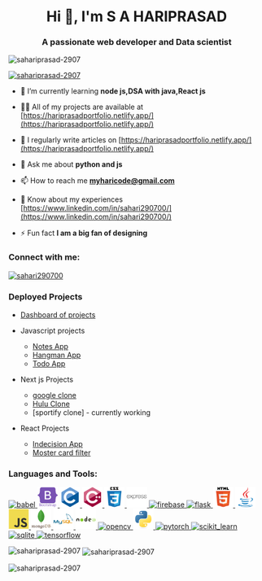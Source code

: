<h1 align="center">Hi 👋, I'm S A HARIPRASAD</h1>
<h3 align="center">A passionate web developer and Data scientist</h3>

<p align="left"> <img src="https://komarev.com/ghpvc/?username=sahariprasad-2907&label=Profile%20views&color=0e75b6&style=flat" alt="sahariprasad-2907" /> </p>

<p align="left"> <a href="https://github.com/ryo-ma/github-profile-trophy"><img src="https://github-profile-trophy.vercel.app/?username=sahariprasad-2907" alt="sahariprasad-2907" /></a> </p>

- 🌱 I’m currently learning **node js,DSA with java,React js**

- 👨‍💻 All of my projects are available at [https://hariprasadportfolio.netlify.app/](https://hariprasadportfolio.netlify.app/)

- 📝 I regularly write articles on [https://hariprasadportfolio.netlify.app/](https://hariprasadportfolio.netlify.app/)

- 💬 Ask me about **python and js**

- 📫 How to reach me **myharicode@gmail.com**

- 📄 Know about my experiences [https://www.linkedin.com/in/sahari290700/](https://www.linkedin.com/in/sahari290700/)

- ⚡ Fun fact **I am a big fan of designing**

<h3 align="left">Connect with me:</h3>

<p align="left">
<a href="https://linkedin.com/in/sahari290700" target="blank"><img align="center" src="https://raw.githubusercontent.com/rahuldkjain/github-profile-readme-generator/neutral-icons/src/images/icons/Social/linked-in-alt.svg" alt="sahari290700" height="30" width="40" /></a>
</p>

<h3 align="left">Deployed Projects</h3>

- [Dashboard of projects](https://sahariprasad-2907.github.io/javascript_plain/)

- Javascript projects
  - [Notes App](https://sahariprasad-2907.github.io/javascript_plain/final-app-css/notes-app/notes.html)
  - [Hangman App](https://sahariprasad-2907.github.io/javascript_plain/final-app-css/hangman/hangman.html)
  - [Todo App](https://sahariprasad-2907.github.io/javascript_plain/final-app-css/todo-app/todos.html)
- Next js Projects
  - [google clone](https://google-nextjs-clone-smoky.vercel.app)
  - [Hulu Clone](https://hulu-clone-nextjs-4kpn5009u-sahariprasad-2907.vercel.app)
  - [sportify clone] - currently working
- React Projects 
  - [Indecision App](https://sahariprasad-2907.github.io/INDECISION-APP/)
  - [Moster card filter](https://sahariprasad-2907.github.io/react-1-monster-roldex/)

<h3 align="left">Languages and Tools:</h3>
<p align="left"> <a href="https://babeljs.io/" target="_blank"> <img src="https://www.vectorlogo.zone/logos/babeljs/babeljs-icon.svg" alt="babel" width="40" height="40"/> </a> <a href="https://getbootstrap.com" target="_blank"> <img src="https://raw.githubusercontent.com/devicons/devicon/master/icons/bootstrap/bootstrap-plain-wordmark.svg" alt="bootstrap" width="40" height="40"/> </a> <a href="https://www.cprogramming.com/" target="_blank"> <img src="https://raw.githubusercontent.com/devicons/devicon/master/icons/c/c-original.svg" alt="c" width="40" height="40"/> </a> <a href="https://www.w3schools.com/cpp/" target="_blank"> <img src="https://raw.githubusercontent.com/devicons/devicon/master/icons/cplusplus/cplusplus-original.svg" alt="cplusplus" width="40" height="40"/> </a> <a href="https://www.w3schools.com/css/" target="_blank"> <img src="https://raw.githubusercontent.com/devicons/devicon/master/icons/css3/css3-original-wordmark.svg" alt="css3" width="40" height="40"/> </a> <a href="https://expressjs.com" target="_blank"> <img src="https://raw.githubusercontent.com/devicons/devicon/master/icons/express/express-original-wordmark.svg" alt="express" width="40" height="40"/> </a> <a href="https://firebase.google.com/" target="_blank"> <img src="https://www.vectorlogo.zone/logos/firebase/firebase-icon.svg" alt="firebase" width="40" height="40"/> </a> <a href="https://flask.palletsprojects.com/" target="_blank"> <img src="https://www.vectorlogo.zone/logos/pocoo_flask/pocoo_flask-icon.svg" alt="flask" width="40" height="40"/> </a> <a href="https://www.w3.org/html/" target="_blank"> <img src="https://raw.githubusercontent.com/devicons/devicon/master/icons/html5/html5-original-wordmark.svg" alt="html5" width="40" height="40"/> </a> <a href="https://www.java.com" target="_blank"> <img src="https://raw.githubusercontent.com/devicons/devicon/master/icons/java/java-original.svg" alt="java" width="40" height="40"/> </a> <a href="https://developer.mozilla.org/en-US/docs/Web/JavaScript" target="_blank"> <img src="https://raw.githubusercontent.com/devicons/devicon/master/icons/javascript/javascript-original.svg" alt="javascript" width="40" height="40"/> </a> <a href="https://www.mongodb.com/" target="_blank"> <img src="https://raw.githubusercontent.com/devicons/devicon/master/icons/mongodb/mongodb-original-wordmark.svg" alt="mongodb" width="40" height="40"/> </a> <a href="https://www.mysql.com/" target="_blank"> <img src="https://raw.githubusercontent.com/devicons/devicon/master/icons/mysql/mysql-original-wordmark.svg" alt="mysql" width="40" height="40"/> </a> <a href="https://nodejs.org" target="_blank"> <img src="https://raw.githubusercontent.com/devicons/devicon/master/icons/nodejs/nodejs-original-wordmark.svg" alt="nodejs" width="40" height="40"/> </a> <a href="https://opencv.org/" target="_blank"> <img src="https://www.vectorlogo.zone/logos/opencv/opencv-icon.svg" alt="opencv" width="40" height="40"/> </a> <a href="https://www.python.org" target="_blank"> <img src="https://raw.githubusercontent.com/devicons/devicon/master/icons/python/python-original.svg" alt="python" width="40" height="40"/> </a> <a href="https://pytorch.org/" target="_blank"> <img src="https://www.vectorlogo.zone/logos/pytorch/pytorch-icon.svg" alt="pytorch" width="40" height="40"/> </a> <a href="https://scikit-learn.org/" target="_blank"> <img src="https://upload.wikimedia.org/wikipedia/commons/0/05/Scikit_learn_logo_small.svg" alt="scikit_learn" width="40" height="40"/> </a> <a href="https://www.sqlite.org/" target="_blank"> <img src="https://www.vectorlogo.zone/logos/sqlite/sqlite-icon.svg" alt="sqlite" width="40" height="40"/> </a> <a href="https://www.tensorflow.org" target="_blank"> <img src="https://www.vectorlogo.zone/logos/tensorflow/tensorflow-icon.svg" alt="tensorflow" width="40" height="40"/> </a> </p>

<p><img align="left" src="https://github-readme-stats.vercel.app/api/top-langs?username=sahariprasad-2907&show_icons=true&locale=en&layout=compact" alt="sahariprasad-2907" /></p>

<p>&nbsp;<img align="center" src="https://github-readme-stats.vercel.app/api?username=sahariprasad-2907&show_icons=true&locale=en" alt="sahariprasad-2907" /></p>

<p><img align="center" src="https://github-readme-streak-stats.herokuapp.com/?user=sahariprasad-2907&" alt="sahariprasad-2907" /></p>
